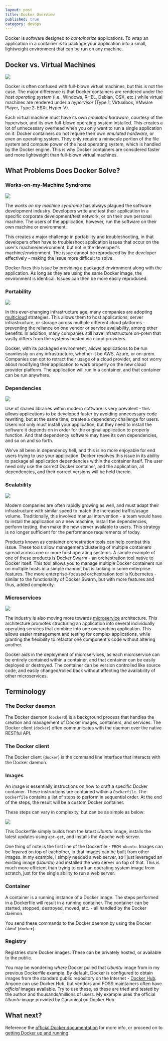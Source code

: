 ```yaml
---
layout: post
title: Docker Overview
published: true
category: devops
---
```


Docker is software designed to *containerize* applications. To wrap an application in a container is to package your application into a small, lightweight environment that can be run on any machine.

## Docker vs. Virtual Machines
![](/images/Docker_vs_vm.png)

Docker is often confused with full-blown virtual machines, but this is not the case. The major difference is that Docker containers are rendered under the *host operating system* (i.e., Windows, RHEL, Debian, OSX, etc.) while virtual machines are rendered under a *hypervisor* (Type 1: Virtualbox, VMware Player, Type 2: ESXi, Hyper-V). 

Each virtual machine must have its own *emulated hardware*, courtesy of the hypervisor, and its own full-blown operating system installed. This creates a lot of unnecessary overhead when you only want to run a single application on it. Docker containers do not require their own *emulated hardware*, or even an operating system. They only require a miniscule portion of the file system and compute power of the host operating system, which is handled by the Docker engine. This is why Docker containers are considered faster and more lightweight than full-blown virtual machines.

## What Problems Does Docker Solve?
### Works-on-my-Machine Syndrome
![](/images/worksonmymachine.png)

The *works on my machine syndrome* has always plagued the software development industry. Developers write and test their application in a specific corporate development/test network, or on their own personal machine. 
The users of the application, however, run the software on their own machine or environment.

This creates a major challenge in portability and troubleshooting, in that developers often have to troubleshoot application issues that occur on the user's machine/environment, but not in the developer's machine/environment.
The issue cannot be reproduced by the developer effectively - making the issue more difficult to solve.

Docker fixes this issue by providing a packaged environment along with the application. As long as they are using the same Docker image, the environment is identical. Issues can then be more easily reproduced.

### Portability
![](/images/portability.png)

In this ever-changing infrastructure age, many companies are adopting [multicloud](https://en.wikipedia.org/wiki/Multicloud) strategies. This allows them to host applications, server infrastructure, or storage across multiple different cloud platforms - preventing the reliance on one vendor or service availability, among other benefits. In addition, many companies still have infrastructure on-prem that vastly differs from the systems hosted via cloud providers.

Docker, with its packaged environment, allows applications to be run seamlessly on any infrastructure, whether it be AWS, Azure, or on-prem. Companies can opt to retract their usage of a cloud provider, and not worry about modifying their application to work properly on the new cloud provider platform. The application will run in a container, and that container can be run anywhere. 

### Dependencies
![](/images/dependencies.png)

Use of shared libraries within modern software is very prevalent - this allows applications to be developed faster by avoiding unnecessary code rewriting, but at the same time, creates a dependency challenge for users. Users not only must install your application, but they need to install the software it depends on in order for the original application to properly function. And that dependency software may have its own dependencies, and so on and so forth. 

We've all been in dependency hell, and this is no more enjoyable for end users trying to use your application. Docker resolves this issue in its ability to package all application dependencies within the container itself. The user need only use the correct Docker container, and the application, all dependencies, and their correct versions will be held therein. 

### Scalability
![](/images/scalability.png)

Modern companies are often rapidly growing as well, and must adapt their infrastructure with similar speed to match the increased traffic/usage volume. Traditionally, this involved manual intervention - a team would have to install the application on a new machine, install the dependencies, perform testing, then make the new server available to users. This strategy is no longer sufficient for the performance requirements of today. 

Products known as container orchestration tools can help combat this issue. These tools allow management/clustering of multiple containers spread across one or more host operating systems. A simple example of one of these products is Docker Swarm - an orchestration tool native to Docker itself. This tool allows you to manage multiple Docker containers run on multiple hosts in a simple manner, but is lacking in some enterprise features. The more enterprise-focused orchestration tool is Kubernetes - similar to the functionality of Docker Swarm, but with more features and thus, added complexity. 

### Microservices
![](/images/microservices.png)

The industry is also moving more towards [microservice](https://microservices.io/) architecture. This architecture promotes structuring an application into several individually operating services that combine into one overarching application. This allows easier management and testing for complex applications, while granting the flexibility to refactor one component's code without altering another. 

Docker aids in the deployment of microservices, as each microservice can be entirely contained within a container, and that container can be easily deployed or destroyed. The container can be version controlled like source code, and easily changed/rolled back without affecting the availability of other microservices.

## Terminology
### The Docker daemon
The Docker daemon (`dockerd`) is a background process that handles the creation and management of Docker images, containers, and services. The Docker client (`docker`) often communicates with the daemon over the native RESTful API.

### The Docker client
The Docker client (`docker`) is the command line interface that interacts with the Docker daemon. 

### Images
An image is essentially instructions on how to craft a specific Docker container. These instructions are contained within a `Dockerfile`. The `Dockerfile` contains a list of steps to perform in sequential order. At the end of the steps, the result will be a custom Docker container.

These steps can vary in complexity, but can be as simple as below:

![](/images/dockerfile.PNG)

This Dockerfile simply builds from the latest _Ubuntu_ image, installs the latest updates using `apt-get`, and installs the Apache web server.

One thing of note is the first line of the Dockerfile - `FROM ubuntu`. Images can be _layered_ on top of eachother, in that images can be built from other images. In my example, I simply needed a web server, so I just leveraged an existing image (_Ubuntu_) and installed the web server on top of that. This is much more efficient than trying to craft an operating system image from scratch, just for the single ability to run a web server.

### Container
A container is a running instance of a Docker image. The steps performed in a Dockerfile will result in a running container. The container can be started, stopped, destroyed, moved, etc. - all handled by the Docker daemon. 

You send these commands to the Docker daemon by using the Docker client (`docker`).

### Registry
Registries store Docker images. These can be privately hosted, or available to the public.

You may be wondering _where_ Docker pulled that _Ubuntu_ image from in my previous Dockerfile example. By default, Docker is configured to obtain images from the standard public repository on the Internet - [Docker Hub](https://hub.docker.com/). Anyone can use Docker Hub, but vendors and FOSS maintainers often have _official_ images available. Try to use these, as these are tried and tested by the author and thousands/millions of users. My example uses the official _Ubuntu_ image provided by Canonical on Docker Hub.

## What next?
Reference the [official Docker documentation](https://docs.docker.com) for more info, or proceed on to [getting Docker up and running](https://mehlj.github.io/RunningDocker/).
